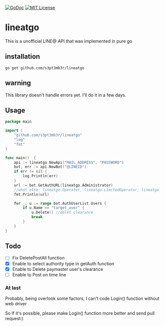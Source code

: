 [![GoDoc](https://godoc.org/github.com/s3pt3mb3r/lineatgo?status.svg)](https://godoc.org/github.com/s3pt3mb3r/lineatgo)
[![MIT License](http://img.shields.io/badge/license-MIT-blue.svg?style=flat)](LICENSE)
# lineatgo
This is a unofficial LINE@ API that was implemented in pure go

## installation
```
go get github.com/s3pt3mb3r/lineatgo
```

## warning
This library doesn't handle errors yet.
I'll do it in a few days.

## Usage
```go
package main

import (
    "github.com/s3pt3mb3r/lineatgo"
    "log"
    "fmt"
)

func main()  {
    api := lineatgo.NewApi("MAIL_ADDRESS", "PASSWORD")
    bot, err := api.NewBot("@LINEID")
    if err != nil {
        log.Println(err)
    }
    url := bot.GetAuthURL(lineatgo.Administrator)
    //what else: lineatgo.Operator, lineatgo.LimitedOperator, lineatgo.Messenger
    fmt.Println(url)

    for _, u := range bot.AuthUserList.Users {
        if u.Name == "target_user" {
            u.Delete() //delet clearance
            break
        }
    }
}
```

## Todo
- [ ] Fix DeletePostAll function
- [x] Enable to select authority type in getAuth function
- [x] Enable to Delete paymaster user's clearance
- [ ] Enable to Post on time line

### At last
Probably, being overlook some factors, I can't code Login() function without web driver

So If it's possible, please make Login() function more better and send pull request:)